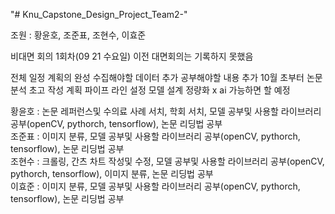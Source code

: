 "# Knu_Capstone_Design_Project_Team2-" 


조원 : 황윤호, 조준표, 조현수, 이효준



비대면 회의 1회차(09 21 수요일)
  이전 대면회의는 기록하지 못했음
   
  전체 일정 계획의 완성
  수집해야할 데이터 추가 
  공부해야할 내용 추가
  10월 초부터 논문 분석
  초고 작성 계획
  파이프 라인 설정
  모델 설계 정량화
  x ai 가능하면 할 예정
  
  황윤호 : 논문 레퍼런스및 수의료 사례 서치, 학회 서치, 모델 공부및 사용할 라이브러리 공부(openCV, pythorch, tensorflow), 논문 리딩법 공부  
  조준표 : 이미지 분류, 모델 공부및 사용할 라이브러리 공부(openCV, pythorch, tensorflow), 논문 리딩법 공부  
  조현수 : 크롤링, 간츠 차트 작성및 수정, 모델 공부및 사용할 라이브러리 공부(openCV, pythorch, tensorflow), 이미지 분류, 논문 리딩법 공부  
  이효준 : 이미지 분류, 모델 공부및 사용할 라이브러리 공부(openCV, pythorch, tensorflow), 논문 리딩법 공부  
